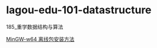 # lagou-edu-101-datastructure
185_重学数据结构与算法



[MinGW-w64 离线包安装方法](https://blog.csdn.net/weixin_36466834/article/details/119569365)
